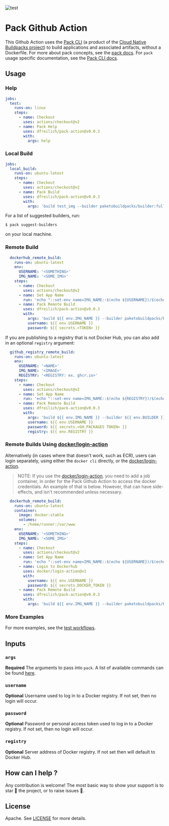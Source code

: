 ![test](https://github.com/dfreilich/pack-action/workflows/test/badge.svg)

# Pack Github Action
This Github Action uses the [Pack CLI](https://github.com/buildpacks/pack) (a product of the [Cloud Native Buildpacks project](https://buildpacks.io)) to build applications and associated artifacts, without a Dockerfile. For more about pack concepts, see the [pack docs](https://buildpacks.io/docs). For `pack` usage specific documentation, see the [Pack CLI docs](https://buildpacks.io/docs/reference/pack/pack/).

## Usage
### Help
```yaml
jobs:
  test:
    runs-on: linux
    steps:
      - name: Checkout
        uses: actions/checkout@v2
      - name: Pack Help
        uses: dfreilich/pack-action@v0.0.3
        with:
          args: help
```

### Local Build
```yaml
jobs:
  local_build:
    runs-on: ubuntu-latest
    steps:
      - name: Checkout
        uses: actions/checkout@v2
      - name: Pack Build
        uses: dfreilich/pack-action@v0.0.3
        with:
          args: 'build test_img --builder paketobuildpacks/builder:full'
```

For a list of suggested builders, run:
```shell script
$ pack suggest-builders
```
on your local machine.

### Remote Build
```yaml
  dockerhub_remote_build:
    runs-on: ubuntu-latest
    env:
      USERNAME: '<SOMETHING>'
      IMG_NAME: '<SOME_IMG>'
    steps:
      - name: Checkout
        uses: actions/checkout@v2
      - name: Set App Name
        run: 'echo "::set-env name=IMG_NAME::$(echo ${USERNAME})/$(echo ${IMG_NAME})"'
      - name: Pack Remote Build
        uses: dfreilich/pack-action@v0.0.3
        with:
          args: 'build ${{ env.IMG_NAME }} --builder paketobuildpacks/builder:full --publish'
          username: ${{ env.USERNAME }}
          password: ${{ secrets.<TOKEN> }}
```

If you are publishing to a registry that is not Docker Hub, you can also add in an optional `registry` argument:
```yaml
  github_registry_remote_build:
    runs-on: ubuntu-latest
    env:
      USERNAME: '<NAME>'
      IMG_NAME: '<IMAGE>'
      REGISTRY: '<REGISTRY: ex. ghcr.io>'
    steps:
      - name: Checkout
        uses: actions/checkout@v2
      - name: Set App Name
        run: 'echo "::set-env name=IMG_NAME::$(echo ${REGISTRY})/$(echo ${USERNAME})/$(echo ${IMG_NAME})"'
      - name: Pack Remote Build
        uses: dfreilich/pack-action@v0.0.3
        with:
          args: 'build ${{ env.IMG_NAME }} --builder ${{ env.BUILDER }} --publish'
          username: ${{ env.USERNAME }}
          password: ${{ secrets.<GH_PACKAGES TOKEN> }}
          registry: ${{ env.REGISTRY }}
```

### Remote Builds Using [docker/login-action](https://github.com/docker/login-action)
Alternatively (in cases where that doesn't work, such as ECR), users can login separately, using either the `docker cli` directly, or the [docker/login-action](https://github.com/docker/login-action).

> NOTE: If you use the [docker/login-action](https://github.com/docker/login-action), you need to add a job container, in order for the Pack Github Action to access the docker credentials. An example of that is below. However, that can have side-effects, and isn't recommended unless necessary.
```yaml
  dockerhub_remote_build:
    runs-on: ubuntu-latest
    container:
      image: docker:stable
      volumes:
        - /home/runner:/var/www
    env:
      USERNAME: '<SOMETHING>'
      IMG_NAME: '<SOME_IMG>'
    steps:
      - name: Checkout
        uses: actions/checkout@v2
      - name: Set App Name
        run: 'echo "::set-env name=IMG_NAME::$(echo ${USERNAME})/$(echo ${IMG_NAME})"'
      - name: Login to Dockerhub
        uses: docker/login-action@v1
        with:
          username: ${{ env.USERNAME }}
          password: ${{ secrets.DOCKER_TOKEN }}
      - name: Pack Remote Build
        uses: dfreilich/pack-action@v0.0.3
        with:
          args: 'build ${{ env.IMG_NAME }} --builder paketobuildpacks/builder:full --publish'
```


### More Examples
For more examples, see the [test workflows](.github/workflows/main.yml).

## Inputs
### `args`
**Required** The arguments to pass into `pack`. A list of available commands can be found [here](https://buildpacks.io/docs/reference/pack/pack/).

### `username`
**Optional** Username used to log in to a Docker registry. If not set, then no login will occur.

### `password`
**Optional** Password or personal access token used to log in to a Docker registry. If not set, then no login will occur.

### `registry`
**Optional** Server address of Docker registry. If not set then will default to Docker Hub.

## How can I help ?
Any contribution is welcome! The most basic way to show your support is to star :star2: the project, or to raise issues :speech_balloon:.

## License
Apache. See [LICENSE](LICENSE) for more details.